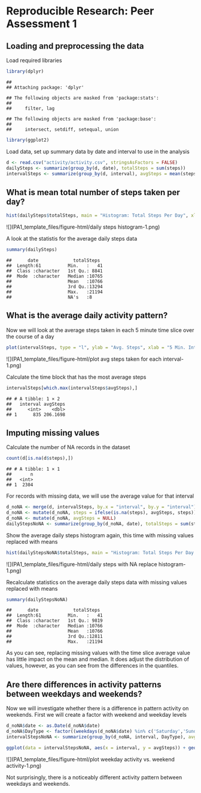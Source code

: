 # Reproducible Research: Peer Assessment 1


## Loading and preprocessing the data



Load required libraries

```r
library(dplyr)
```

```
## 
## Attaching package: 'dplyr'
```

```
## The following objects are masked from 'package:stats':
## 
##     filter, lag
```

```
## The following objects are masked from 'package:base':
## 
##     intersect, setdiff, setequal, union
```

```r
library(ggplot2)
```

Load data, set up summary data by date and interval to use in the analysis

```r
d <- read.csv("activity/activity.csv", stringsAsFactors = FALSE)
dailySteps <- summarize(group_by(d, date), totalSteps = sum(steps))
intervalSteps <- summarize(group_by(d, interval), avgSteps = mean(steps, na.rm = TRUE))
```

## What is mean total number of steps taken per day?


```r
hist(dailySteps$totalSteps, main = "Histogram: Total Steps Per Day", xlab = "Steps")
```

![](PA1_template_files/figure-html/daily steps histogram-1.png)<!-- -->

A look at the statistis for the average daily steps data

```r
summary(dailySteps)
```

```
##      date             totalSteps   
##  Length:61          Min.   :   41  
##  Class :character   1st Qu.: 8841  
##  Mode  :character   Median :10765  
##                     Mean   :10766  
##                     3rd Qu.:13294  
##                     Max.   :21194  
##                     NA's   :8
```


## What is the average daily activity pattern?

Now we will look at the average steps taken in each 5 minute time slice over the course of a day

```r
plot(intervalSteps, type = "l", ylab = "Avg. Steps", xlab = "5 Min. Intervals from Midnight", main = "Average Steps per 5 Minute time block per Day")
```

![](PA1_template_files/figure-html/plot avg steps taken for each interval-1.png)<!-- -->

Calculate the time block that has the most average steps

```r
intervalSteps[which.max(intervalSteps$avgSteps),]
```

```
## # A tibble: 1 × 2
##   interval avgSteps
##      <int>    <dbl>
## 1      835 206.1698
```

## Imputing missing values

Calculate the number of NA records in the dataset

```r
count(d[is.na(d$steps),])
```

```
## # A tibble: 1 × 1
##       n
##   <int>
## 1  2304
```

For records with missing data, we will use the average value for that interval

```r
d_noNA <- merge(d, intervalSteps, by.x = "interval", by.y = "interval")
d_noNA <- mutate(d_noNA, steps = ifelse(is.na(steps), avgSteps, steps))
d_noNA <- mutate(d_noNA, avgSteps = NULL)
dailyStepsNoNA <- summarize(group_by(d_noNA, date), totalSteps = sum(steps))
```

Show the average daily steps histogram again, this time with missing values replaced with means

```r
hist(dailyStepsNoNA$totalSteps, main = "Histogram: Total Steps Per Day with missing values replaced", xlab = "Steps")
```

![](PA1_template_files/figure-html/daily steps with NA replace histogram-1.png)<!-- -->

Recalculate statistics on the average daily steps data with missing values replaced with means

```r
summary(dailyStepsNoNA)
```

```
##      date             totalSteps   
##  Length:61          Min.   :   41  
##  Class :character   1st Qu.: 9819  
##  Mode  :character   Median :10766  
##                     Mean   :10766  
##                     3rd Qu.:12811  
##                     Max.   :21194
```

As you can see, replacing missing values with the time slice average value has little impact on the mean and median.
It does adjust the distribution of values, however, as you can see from the differences in the quantiles.



## Are there differences in activity patterns between weekdays and weekends?


Now we will investigate whether there is a difference in pattern activity on weekends.
First we will create a factor with weekend and weekday levels


```r
d_noNA$date <- as.Date(d_noNA$date)
d_noNA$DayType <- factor((weekdays(d_noNA$date) %in% c('Saturday','Sunday')), levels = c(TRUE,FALSE), labels= c('weekend','weekday'))
intervalStepsNoNA <- summarize(group_by(d_noNA, interval, DayType), avgSteps = mean(steps))
```


```r
ggplot(data = intervalStepsNoNA, aes(x = interval, y = avgSteps)) + geom_line() + facet_wrap(~ DayType, ncol = 1) + ylab("Avg. Steps") + xlab("5 Min Intervals from Midnight")
```

![](PA1_template_files/figure-html/plot weekday activity vs. weekend activity-1.png)<!-- -->

Not surprisingly, there is a noticeably different activity pattern between weekdays and weekends.
